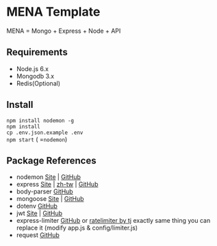 # MENA Template

MENA = Mongo + Express + Node + API

## Requirements

- Node.js 6.x
- Mongodb 3.x
- Redis(Optional)

## Install
`npm install nodemon -g`  
`npm install`  
`cp .env.json.example .env`  
`npm start` ( =`nodemon`)  

## Package References
- nodemon [Site](https://nodemon.io/) | [GitHub](https://github.com/remy/nodemon)
- express [Site](http://expressjs.com/) | [zh-tw](http://expressjs.com/zh-tw/) | [GitHub](https://github.com/expressjs/express)
- body-parser [GitHub](https://github.com/expressjs/body-parser)
- mongoose [Site](http://mongoosejs.com/) | [GitHub](https://github.com/Automattic/mongoose)
- dotenv [GitHub](https://github.com/motdotla/dotenv)
- jwt [Site](https://jwt.io/) | [GitHub](https://github.com/auth0/node-jsonwebtoken)
- express-limiter [GitHub](https://github.com/ded/express-limiter) or [ratelimiter by tj](https://github.com/tj/node-ratelimiter) exactly same thing you can replace it (modify app.js & config/limiter.js)
- request [GitHub](https://github.com/request/request)